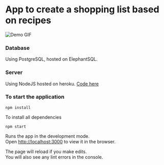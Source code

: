 # App to create a shopping list based on recipes

![Demo GIF](GIF.gif)

### Database
Using PostgreSQL, hosted on ElephantSQL.

### Server
Using NodeJS hosted on heroku. [Code here](https://github.com/livstella/mealplan-server)


### To start the application

`npm install`

To install all dependencies

`npm start`

Runs the app in the development mode.<br />
Open [http://localhost:3000](http://localhost:3000) to view it in the browser.

The page will reload if you make edits.<br />
You will also see any lint errors in the console.
